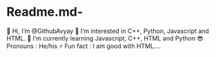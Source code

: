 # Readme.md-
👋 Hi, I’m @GithubAvyay
👀 I’m interested in C++, Python, Javascript and HTML.
🌱 I’m currently learning Javascript, C++, HTML and Python
😎 Pronouns : He/his
⚡ Fun fact : I am good with HTML....
